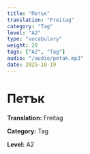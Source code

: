 ```yaml
---
title: "Петък"
translation: "Freitag"
category: "Tag"
level: "A2"
type: "vocabulary"
weight: 20
tags: ["A2", "Tag"]
audio: "/audio/petak.mp3"
date: 2025-10-19
---
```


# Петък

**Translation:** Freitag

**Category:** Tag

**Level:** A2

